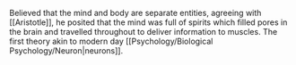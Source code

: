 Believed that the mind and body are separate entities, agreeing with [[Aristotle]], he posited that the mind was full of spirits which filled pores in the brain and travelled throughout to deliver information to muscles. The first theory akin to modern day [[Psychology/Biological Psychology/Neuron|neurons]].